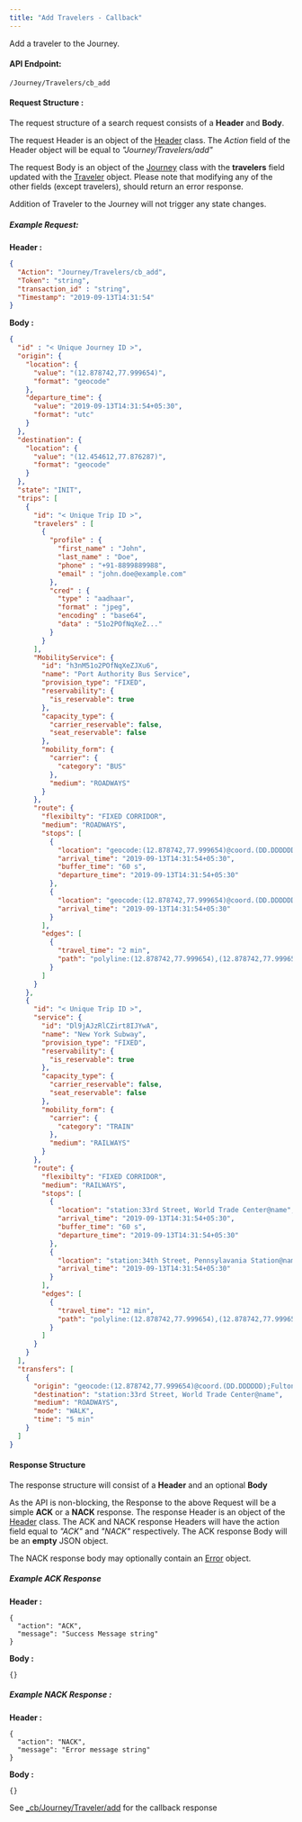 ```yaml
---
title: "Add Travelers - Callback"
---
```


Add a traveler to the Journey.

#### API Endpoint:

    /Journey/Travelers/cb_add

#### Request Structure :

The request structure of a search request consists of a **Header** and **Body**.

The request Header is an object of the [Header](/Resources/Header) class. The *Action* field of the Header object will be equal to *"Journey/Travelers/add"*

The request Body is an object of the [Journey](/Resources/Journey) class with the **travelers** field updated with the [Traveler](/Resources/Traveler) object. Please note that modifying any of the other fields (except travelers), should return an error response.

Addition of Traveler to the Journey will not trigger any state changes.

##### Example Request:



**Header :**
```json
{
  "Action": "Journey/Travelers/cb_add",
  "Token": "string",
  "transaction_id" : "string",
  "Timestamp": "2019-09-13T14:31:54"
}
```

**Body :**
```json
{
  "id" : "< Unique Journey ID >",
  "origin": {
    "location": {
      "value": "(12.878742,77.999654)",
      "format": "geocode"
    },
    "departure_time": {
      "value": "2019-09-13T14:31:54+05:30",
      "format": "utc"
    }
  },
  "destination": {
    "location": {
      "value": "(12.454612,77.876287)",
      "format": "geocode"
    }
  },
  "state": "INIT",
  "trips": [
    {
      "id": "< Unique Trip ID >",
      "travelers" : [
        {
          "profile" : {
            "first_name" : "John",
            "last_name" : "Doe",
            "phone" : "+91-8899889988",
            "email" : "john.doe@example.com"
          },
          "cred" : {
            "type" : "aadhaar",
            "format" : "jpeg",
            "encoding" : "base64",
            "data" : "51o2POfNqXeZ..."
          }
        }
      ],
      "MobilityService": {
        "id": "h3nM51o2POfNqXeZJXu6",
        "name": "Port Authority Bus Service",
        "provision_type": "FIXED",
        "reservability": {
          "is_reservable": true
        },
        "capacity_type": {
          "carrier_reservable": false,
          "seat_reservable": false
        },
        "mobility_form": {
          "carrier": {
            "category": "BUS"
          },
          "medium": "ROADWAYS"
        }
      },
      "route": {
        "flexibilty": "FIXED CORRIDOR",
        "medium": "ROADWAYS",
        "stops": [
          {
            "location": "geocode:(12.878742,77.999654)@coord.(DD.DDDDDD);Vesey Street@name",
            "arrival_time": "2019-09-13T14:31:54+05:30",
            "buffer_time": "60 s",
            "departure_time": "2019-09-13T14:31:54+05:30"
          },
          {
            "location": "geocode:(12.878742,77.999654)@coord.(DD.DDDDDD);Fulton Street@name",
            "arrival_time": "2019-09-13T14:31:54+05:30"
          }
        ],
        "edges": [
          {
            "travel_time": "2 min",
            "path": "polyline:(12.878742,77.999654),(12.878742,77.999654),(12.878742,77.999654)"
          }
        ]
      }
    },
    {
      "id": "< Unique Trip ID >",
      "service": {
        "id": "Dl9jAJzRlCZirt8IJYwA",
        "name": "New York Subway",
        "provision_type": "FIXED",
        "reservability": {
          "is_reservable": true
        },
        "capacity_type": {
          "carrier_reservable": false,
          "seat_reservable": false
        },
        "mobility_form": {
          "carrier": {
            "category": "TRAIN"
          },
          "medium": "RAILWAYS"
        }
      },
      "route": {
        "flexibilty": "FIXED CORRIDOR",
        "medium": "RAILWAYS",
        "stops": [
          {
            "location": "station:33rd Street, World Trade Center@name",
            "arrival_time": "2019-09-13T14:31:54+05:30",
            "buffer_time": "60 s",
            "departure_time": "2019-09-13T14:31:54+05:30"
          },
          {
            "location": "station:34th Street, Pennsylavania Station@name",
            "arrival_time": "2019-09-13T14:31:54+05:30"
          }
        ],
        "edges": [
          {
            "travel_time": "12 min",
            "path": "polyline:(12.878742,77.999654),(12.878742,77.999654),(12.878742,77.999654)"
          }
        ]
      }
    }
  ],
  "transfers": [
    {
      "origin": "geocode:(12.878742,77.999654)@coord.(DD.DDDDDD);Fulton Street@name",
      "destination": "station:33rd Street, World Trade Center@name",
      "medium": "ROADWAYS",
      "mode": "WALK",
      "time": "5 min"
    }
  ]
}
```

#### Response Structure

The response structure will consist of a **Header** and an optional **Body**

As the API is non-blocking, the Response to the above Request will be a simple **ACK** or a **NACK** response. The response Header is an object of the [Header](/Resources/Header) class. The ACK and NACK response Headers will have the action field equal to *"ACK"* and *"NACK"* respectively. The ACK response Body will be an **empty** JSON object.

The NACK response body may optionally contain an [Error](/Resources/Error) object.

##### Example ACK Response

**Header :**

    {
      "action": "ACK",
      "message": "Success Message string"
    }

**Body :**

    {}

##### Example NACK Response :

**Header :**

    {
      "action": "NACK",
      "message": "Error message string"
    }

**Body :**

    {}

See [\_cb/Journey/Traveler/add](callback) for the callback response
